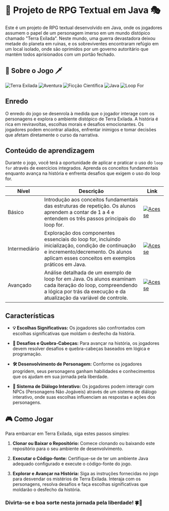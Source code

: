 # 🎲 Projeto de RPG Textual em Java 🎭
Este é um projeto de RPG textual desenvolvido em Java, onde os jogadores assumem o papel de um personagem imerso em um mundo distópico chamado "Terra Exilada". 
Neste mundo, uma guerra devastadora deixou metade do planeta em ruínas, e os sobreviventes encontraram refúgio em um local isolado, onde são oprimidos por um 
governo autoritário que mantém todos aprisionados com um portão fechado.


## 🏰 Sobre o Jogo 🗡️
![Terra Exilada](https://img.shields.io/badge/Terra%20Exilada-ADD8E6?style=for-the-badge&labelColor=000000)
![Aventura](https://img.shields.io/badge/Aventura-90EE90?style=for-the-badge&labelColor=1877F2)
![Ficção Científica](https://img.shields.io/badge/Fic%C3%A7%C3%A3o%20Cient%C3%ADfica-FFFACD?style=for-the-badge&labelColor=000000)
![Java](https://img.shields.io/badge/Java-90EE90?style=for-the-badge&labelColor=1877F2)
![Loop For](https://img.shields.io/badge/Loop%20For-ADD8E6?style=for-the-badge&labelColor=000000)







##  Enredo
O enredo do jogo se desenrola à medida que o jogador interage com os personagens e explora o ambiente distópico de Terra Exilada. A história é rica em reviravoltas,
escolhas morais e desafios emocionantes. Os jogadores podem encontrar aliados, enfrentar inimigos e tomar decisões que afetam diretamente o curso da narrativa.


## Conteúdo de aprendizagem 
 Durante o jogo, você terá a oportunidade de aplicar e praticar o uso do `loop for` através de exercícios integrados. Aprenda os conceitos fundamentais enquanto avança na história e enfrenta desafios que exigem o uso do loop for.


| Nível         | Descrição                                                                                                                         | Link                                                                                                      |
|---------------|-----------------------------------------------------------------------------------------------------------------------------------|-----------------------------------------------------------------------------------------------------------|
| Básico        | Introdução aos conceitos fundamentais das estruturas de repetição. Os alunos aprendem a contar de 1 a 4 e entendem os três passos principais do loop for.  | [![Acesse](https://img.shields.io/badge/Acesse-ADD8E6?style=for-the-badge&labelColor=000000&logoWidth=25)](https://mega.nz/file/EH1CzSLD#KaThOiB5DsSRpmE2kBG9ZpY9l3q0hrV5fv5rYPN_J9A)               |
| Intermediário | Exploração dos componentes essenciais do loop for, incluindo inicialização, condição de continuação e incremento/decremento. Os alunos aplicam esses conceitos em exemplos práticos em Java. | [![Acesse](https://img.shields.io/badge/Acesse-ADD8E6?style=for-the-badge&labelColor=000000&logoWidth=25)](https://mega.nz/file/UaVmyCib#c5rqbHuyYOCnzFt3Z3f6MQkpcSCLBaivHB_vCSNsUck)     |
| Avançado      | Análise detalhada de um exemplo de loop for em Java. Os alunos examinam cada iteração do loop, compreendendo a lógica por trás da execução e da atualização da variável de controle. | [![Acesse](https://img.shields.io/badge/Acesse-ADD8E6?style=for-the-badge&labelColor=000000&logoWidth=25)](https://mega.nz/file/RaEjGZqS#hIFI1AmnZV7fx3KPANAP4ItCsT3rWmWas9eM8CVul6c)             |


## Características
- **💡 Escolhas Significativas:** Os jogadores são confrontados com escolhas significativas que moldam o desfecho da história.

- **🧩 Desafios e Quebra-Cabeças:** Para avançar na história, os jogadores devem resolver desafios e quebra-cabeças baseados em lógica e programação.

- **🛠️ Desenvolvimento de Personagem:** Conforme os jogadores progridem, seus personagens ganham habilidades e conhecimentos que os ajudam em sua jornada pela liberdade.

- **💬 Sistema de Diálogo Interativo:** Os jogadores podem interagir com NPCs (Personagens Não Jogáveis) através de um sistema de diálogo interativo, onde suas escolhas influenciam as respostas e ações dos personagens.


## 🎮 Como Jogar 
Para embarcar em Terra Exilada, siga estes passos simples:

1. **Clonar ou Baixar o Repositório:** Comece clonando ou baixando este repositório para o seu ambiente de desenvolvimento.
   
2. **Executar o Código-fonte:** Certifique-se de ter um ambiente Java adequado configurado e execute o código-fonte do jogo.

3. **Explorar e Avançar na História:** Siga as instruções fornecidas no jogo para desvendar os mistérios de Terra Exilada. Interaja com os personagens, resolva desafios e faça escolhas significativas que moldarão o desfecho da história.

###  Divirta-se e boa sorte nesta jornada pela liberdade! 🍀🚀

